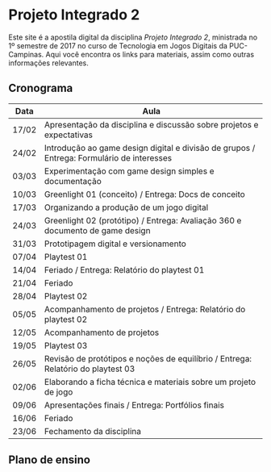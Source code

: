 # Projeto Integrado 2

Este site é a apostila digital da disciplina *Projeto Integrado 2*, ministrada no 1º semestre de 2017 no curso de Tecnologia em Jogos Digitais da PUC-Campinas. Aqui você encontra os links para materiais, assim como outras informações relevantes.

## Cronograma

| Data  | Aula                                                                                      | 
|-------|-------------------------------------------------------------------------------------------| 
| 17/02 | Apresentação da disciplina e discussão sobre projetos e expectativas                      | 
| 24/02 | Introdução ao game design digital e divisão de grupos / Entrega: Formulário de interesses | 
| 03/03 | Experimentação com game design simples e documentação                                     | 
| 10/03 | Greenlight 01 (conceito) / Entrega: Docs de conceito                                      | 
| 17/03 | Organizando a produção de um jogo digital                                                 | 
| 24/03 | Greenlight 02 (protótipo) / Entrega: Avaliação 360 e documento de game design             | 
| 31/03 | Prototipagem digital e versionamento                                                      | 
| 07/04 | Playtest 01                                                                               | 
| 14/04 | Feriado / Entrega: Relatório do playtest 01                                               | 
| 21/04 | Feriado                                                                                   | 
| 28/04 | Playtest 02                                                                               | 
| 05/05 | Acompanhamento de projetos / Entrega: Relatório do playtest 02                            | 
| 12/05 | Acompanhamento de projetos                                                                | 
| 19/05 | Playtest 03                                                                               | 
| 26/05 | Revisão de protótipos e noções de equilíbrio / Entrega: Relatório do playtest 03          | 
| 02/06 | Elaborando a ficha técnica e materiais sobre um projeto de jogo                           | 
| 09/06 | Apresentações finais / Entrega: Portfólios finais                                         | 
| 16/06 | Feriado                                                                                   | 
| 23/06 | Fechamento da disciplina                                                                  | 

## Plano de ensino

